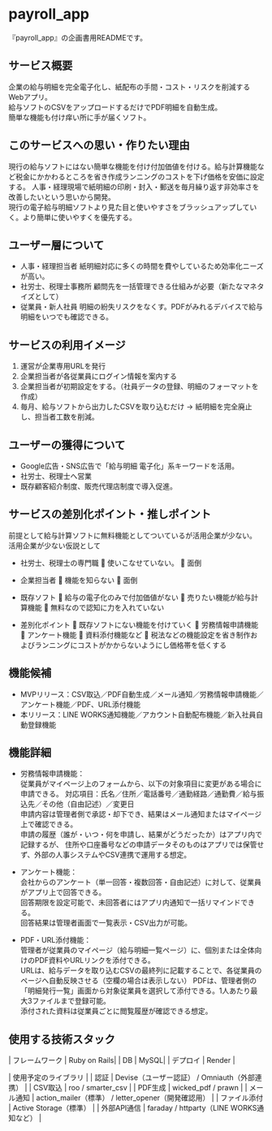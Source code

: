# payroll_app
『payroll_app』の企画書用READMEです。

## サービス概要
企業の給与明細を完全電子化し、紙配布の手間・コスト・リスクを削減するWebアプリ。  
給与ソフトのCSVをアップロードするだけでPDF明細を自動生成。  
簡単な機能も付け痒い所に手が届くソフト。


## このサービスへの思い・作りたい理由
現行の給与ソフトにはない簡単な機能を付け付加価値を付ける。給与計算機能など税金にかかわるところを省き作成ランニングのコストを下げ価格を安価に設定する。
人事・経理現場で紙明細の印刷・封入・郵送を毎月繰り返す非効率さを改善したいという思いから開発。  
現行の電子給与明細ソフトより見た目と使いやすさをブラッシュアップしていく。より簡単に使いやすくを優先する。


## ユーザー層について
-	人事・経理担当者  紙明細対応に多くの時間を費やしているため効率化ニーズが高い。 
-	社労士、税理士事務所  顧問先を一括管理できる仕組みが必要（新たなマネタイズとして）
-	従業員・新人社員  明細の紛失リスクをなくす。PDFがみれるデバイスで給与明細をいつでも確認できる。


## サービスの利用イメージ
1. 運営が企業専用URLを発行
2. 企業担当者が各従業員にログイン情報を案内する
3. 企業担当者が初期設定をする。（社員データの登録、明細のフォーマットを作成）
4. 毎月、給与ソフトから出力したCSVを取り込むだけ
→ 紙明細を完全廃止し、担当者工数を削減。


## ユーザーの獲得について
- Google広告・SNS広告で「給与明細 電子化」系キーワードを活用。  
- 社労士、税理士へ営業
- 既存顧客紹介制度、販売代理店制度で導入促進。


## サービスの差別化ポイント・推しポイント
前提として給与計算ソフトに無料機能としてついているが活用企業が少ない。
活用企業が少ない仮説として
-	社労士、税理士の専門職
	使いこなせていない。
	面倒
-	企業担当者
	機能を知らない
	面倒
-	既存ソフト
	給与の電子化のみで付加価値がない
	売りたい機能が給与計算機能
	無料なので認知に力を入れていない

-	差別化ポイント
	既存ソフトにない機能を付けていく
	労務情報申請機能
	アンケート機能
	資料添付機能など
	税法などの機能設定を省き制作およびランニングにコストがかからないようにし価格帯を低くする


## 機能候補
-	MVPリリース：CSV取込／PDF自動生成／メール通知／労務情報申請機能／アンケート機能／PDF、URL添付機能  
-	本リリース：LINE WORKS通知機能／アカウント自動配布機能／新入社員自動登録機能

## 機能詳細
- 労務情報申請機能：  
  従業員がマイページ上のフォームから、以下の対象項目に変更がある場合に申請できる。
  対応項目：氏名／住所／電話番号／通勤経路／通勤費／給与振込先／その他（自由記述）／変更日  
  申請内容は管理者側で承認・却下でき、結果はメール通知またはマイページ上で確認できる。  
  申請の履歴（誰が・いつ・何を申請し、結果がどうだったか）はアプリ内で記録するが、
  住所や口座番号などの申請データそのものはアプリでは保管せず、外部の人事システムやCSV連携で運用する想定。  


- アンケート機能：  
  会社からのアンケート（単一回答・複数回答・自由記述）に対して、従業員がアプリ上で回答できる。  
  回答期限を設定可能で、未回答者にはアプリ内通知で一括リマインドできる。  
  回答結果は管理者画面で一覧表示・CSV出力が可能。

- PDF・URL添付機能：  
  管理者が従業員のマイページ（給与明細一覧ページ）に、個別または全体向けのPDF資料やURLリンクを添付できる。  
  URLは、給与データを取り込むCSVの最終列に記載することで、各従業員のページへ自動反映させる（空欄の場合は表示しない）
  PDFは、管理者側の「明細発行一覧」画面から対象従業員を選択して添付できる。1人あたり最大3ファイルまで登録可能。  
  添付された資料は従業員ごとに閲覧履歴が確認できる想定。



## 使用する技術スタック
| フレームワーク | Ruby on Rails|
| DB | MySQL|
| デプロイ | Render |

| 使用予定のライブラリ |
| 認証 | Devise（ユーザー認証） / Omniauth（外部連携） |
| CSV取込 | roo / smarter_csv |
| PDF生成 | wicked_pdf / prawn |
| メール通知 | action_mailer（標準） / letter_opener（開発確認用） |
| ファイル添付 | Active Storage（標準） |
| 外部API通信 | faraday / httparty（LINE WORKS通知など） |
